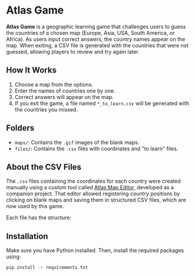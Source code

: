 # Atlas Game

**Atlas Game** is a geographic learning game that challenges users to guess the countries of a chosen map (Europe, Asia, USA, South America, or Africa). As users input correct answers, the country names appear on the map. When exiting, a CSV file is generated with the countries that were not guessed, allowing players to review and try again later.

## How It Works

1. Choose a map from the options.
2. Enter the names of countries one by one.
3. Correct answers will appear on the map.
4. If you exit the game, a file named `*_to_learn.csv` will be generated with the countries you missed.

## Folders

- `maps/`: Contains the `.gif` images of the blank maps.
- `files/`: Contains the `.csv` files with coordinates and "to learn" files.

## About the CSV Files

The `.csv` files containing the coordinates for each country were created manually using a custom tool called [Atlas Map Editor](https://github.com/Mikardis1/Atlas-map-editor), developed as a companion project. That editor allowed registering country positions by clicking on blank maps and saving them in structured CSV files, which are now used by this game.

Each file has the structure:



## Installation

Make sure you have Python installed. Then, install the required packages using:

```bash
pip install -r requirements.txt
